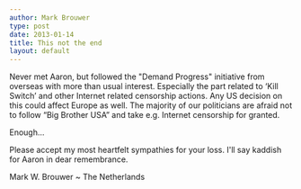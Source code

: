```yaml
---
author: Mark Brouwer
type: post
date: 2013-01-14
title: This not the end
layout: default
---
```

Never met Aaron, but followed the "Demand Progress" initiative from overseas with more than usual interest. Especially the part related to ‘Kill Switch’ and other Internet related censorship actions.
Any US decision on this could affect Europe as well. The majority of our politicians are afraid not to follow “Big Brother USA” and take e.g. Internet censorship for granted.
 
Enough…
 
Please accept my most heartfelt sympathies for your loss. I'll say kaddish for Aaron in dear remembrance.
 
Mark W. Brouwer ~ The Netherlands